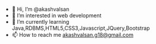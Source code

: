 - 👋 Hi, I’m @akashvalsan
- 👀 I’m interested in web development
- 🌱 I’m currently learning Java,RDBMS,HTML5,CSS3,Javascript,JQuery,Bootstrap
- 📫 How to reach me akashvalsan.g18@gmail.com

<!---
akashvalsan/akashvalsan is a ✨ special ✨ repository because its `README.md` (this file) appears on your GitHub profile.
You can click the Preview link to take a look at your changes.
--->
